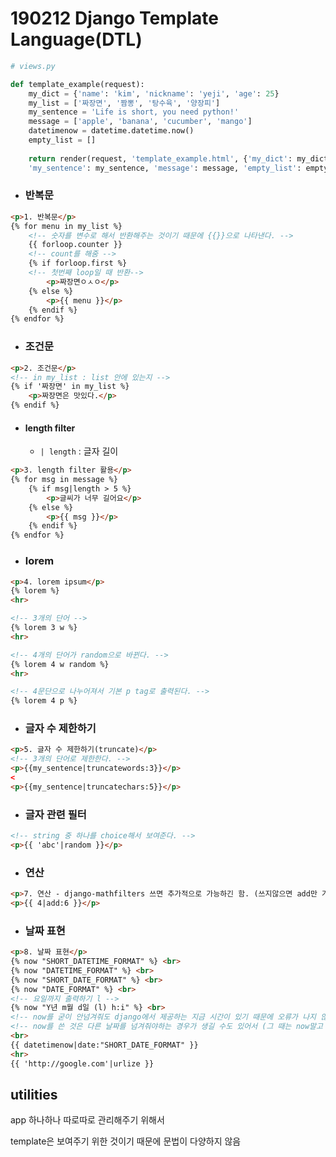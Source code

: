 # 190212 Django Template Language(DTL)

```python
# views.py

def template_example(request):
    my_dict = {'name': 'kim', 'nickname': 'yeji', 'age': 25}
    my_list = ['짜장면', '짬뽕', '탕수육', '양장피']
    my_sentence = 'Life is short, you need python!'
    message = ['apple', 'banana', 'cucumber', 'mango']
    datetimenow = datetime.datetime.now()
    empty_list = []
        
    return render(request, 'template_example.html', {'my_dict': my_dict, 'my_list': my_list, 
    'my_sentence': my_sentence, 'message': message, 'empty_list': empty_list, 'datetimenow': datetimenow})
```



* ### 반복문

```html
<p>1. 반복문</p>
{% for menu in my_list %}
	<!-- 숫자를 변수로 해서 반환해주는 것이기 때문에 {{}}으로 나타낸다. -->
    {{ forloop.counter }} 
	<!-- count를 해줌 -->
    {% if forloop.first %} 
    <!-- 첫번째 loop일 때 반환-->
        <p>짜장면ㅇㅅㅇ</p>
    {% else %}
        <p>{{ menu }}</p>
    {% endif %}
{% endfor %}
```



* ### 조건문

```html
<p>2. 조건문</p>
<!-- in my_list : list 안에 있는지 -->
{% if '짜장면' in my_list %}
    <p>짜장면은 맛있다.</p>
{% endif %}
```



* #### length filter

  * `| length` : 글자 길이 

```html
<p>3. length filter 활용</p>
{% for msg in message %}
    {% if msg|length > 5 %}
        <p>글씨가 너무 길어요</p>
    {% else %}
        <p>{{ msg }}</p>
    {% endif %}
{% endfor %}
```



* ### lorem

```html
<p>4. lorem ipsum</p>
{% lorem %}
<hr>

<!-- 3개의 단어 -->
{% lorem 3 w %} 
<hr>

<!-- 4개의 단어가 random으로 바뀐다. -->
{% lorem 4 w random %}
<hr>

<!-- 4문단으로 나누어져서 기본 p tag로 출력된다. -->
{% lorem 4 p %}
```



* ### 글자 수 제한하기

```html
<p>5. 글자 수 제한하기(truncate)</p>
<!-- 3개의 단어로 제한한다. -->
<p>{{my_sentence|truncatewords:3}}</p>
<
<p>{{my_sentence|truncatechars:5}}</p>
```



* ### 글자 관련 필터

```html
<!-- string 중 하나를 choice해서 보여준다. -->
<p>{{ 'abc'|random }}</p>
```



* ### 연산

```html
<p>7. 연산 - django-mathfilters 쓰면 추가적으로 가능하긴 함. (쓰지않으면 add만 가능)</p>
<p>{{ 4|add:6 }}</p>
```



* ### 날짜 표현

```html
<p>8. 날짜 표현</p>
{% now "SHORT_DATETIME_FORMAT" %} <br>
{% now "DATETIME_FORMAT" %} <br>
{% now "SHORT_DATE_FORMAT" %} <br>
{% now "DATE_FORMAT" %} <br>
<!-- 요일까지 출력하기 l -->
{% now "Y년 m월 d일 (l) h:i" %} <br>
<!-- now를 굳이 안넘겨줘도 django에서 제공하는 지금 시간이 있기 때문에 오류가 나지 않는다.-->
<!-- now를 쓴 것은 다른 날짜를 넘겨줘야하는 경우가 생길 수도 있어서 (그 때는 now말고 다른 변수 사용)-->
<br>
{{ datetimenow|date:"SHORT_DATE_FORMAT" }}
<hr>
{{ 'http://google.com'|urlize }}
```



## utilities

app 하나하나 따로따로 관리해주기 위해서

template은 보여주기 위한 것이기 때문에 문법이 다양하지 않음

